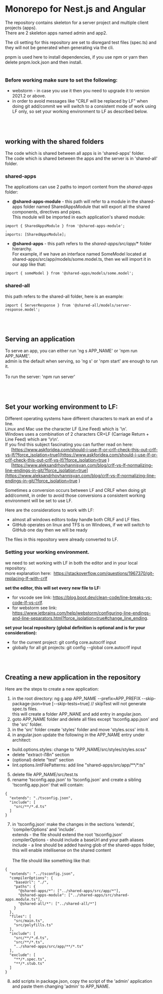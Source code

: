 # Monorepo for Nest.js and Angular
The repository contains skeleton for a server project and multiple client projects (apps).<br>
There are 2 skeleton apps named admin and app2.<br>


The cli setting for this repository are set to disregard test files (spec.ts) and they will not be generated when generating via the cli.<br>

pnpm is used here to install dependencies, if you use npm or yarn then delete pnpm.lock.json and then install.<br><br>

### Before working make sure to set the following:
- webstorm - in case you use it then you need to upgrade it to version 2021.2 or above.
- in order to avoid messages like "CRLF will be replaced by LF" when doing git add/commit we will switch to a consistent mode of work using LF only,
  so set your working environment to LF as described below.

<br><br>

## working with the shared folders
The code which is shared between all apps is in 'shared-apps' folder.<br>
The code which is shared between the apps and the server is in 'shared-all' folder.<br>
### shared-apps
The applications can use 2 paths to import content from the *shared-apps* folder:
- **@shared-apps-module** - this path will refer to a module in the shared-apps folder named SharedAppsModule that will export all the shared components, directives and pipes.<br>
This module will be imported in each application's shared module:<br>
````
import { SharedAppsModule } from '@shared-apps-module';
.
imports: [SharedAppsModule];
````

- **@shared-apps** - this path refers to the *shared-apps/src/app/** folder hierarchy.<br>
For example, if we have an interface named SomeModel located at shared-apps/src/app/models/some.model.ts, then we will import it in our app like that:
````
import { someModel } from '@shared-apps/models/some.model';
````

### shared-all
this path refers to the shared-all folder, here is an example:
````
import { ServerResponse } from '@shared-all/models/server-response.model';
````

<br><br>

## Serving an application
To serve an app, you can either run 'ng s APP_NAME' or 'npm run APP_NAME'.<br>
admin is the default when serving, so 'ng s' or 'npm start' are enough to run it.<br><br>
To run the server: 'npm run server'

<br><br>

## Set your working environment to LF:
Different operating systems have different characters to mark an end of a line.<br>
Linux and Mac use the character LF (Line Feed) which is '\n'.<br>
Windows uses a combination of 2 characters CR+LF (Carriage Return + Line Feed) which are '\r\n'.<br>
If you find this subject fascinating you can further read on here:<br>
&nbsp;&nbsp;&nbsp;&nbsp;&nbsp;[https://www.askforidea.com/should-i-use-lf-or-crlf-check-this-out-crlf-vs-lf/?force_isolation=true](https://www.askforidea.com/should-i-use-lf-or-crlf-check-this-out-crlf-vs-lf/?force_isolation=true )<br>
&nbsp;&nbsp;&nbsp;&nbsp;&nbsp;[https://www.aleksandrhovhannisyan.com/blog/crlf-vs-lf-normalizing-line-endings-in-git/?force_isolation=true](https://www.aleksandrhovhannisyan.com/blog/crlf-vs-lf-normalizing-line-endings-in-git/?force_isolation=true )<br>

Sometimes a conversion occurs between LF and CRLF when doing git add/commit, in order to avoid
those conversions a consistent working environment will be set to use LF.

Here are the considerations to work with LF:
- almost all windows editors today handle both CRLF and LF files.
- GitHub operates on linux and TFS is on Windows, if we will switch to GitHub one day then we will be ready

The files in this repository were already converted to LF.

### Setting your working environment.
we need to set working with LF in both the editor and in your local repository.<br>
more explanation here: &nbsp;https://stackoverflow.com/questions/1967370/git-replacing-lf-with-crlf
<br>

**set the editor, this will set every new file to LF:**<br>
- for vscode see link: https://blog.boot.dev/clean-code/line-breaks-vs-code-lf-vs-crlf.
- for webstorm see link: https://www.jetbrains.com/help/webstorm/configuring-line-endings-and-line-separators.html?force_isolation=true#change_line_ending.

**set your local repository (global definition is optional and is for your consideration):**<br>
- for the current project: git config core.autocrlf input
- globally for all git projects: git config --global core.autocrlf input

<br><br>

## Creating a new application in the repository

Here are the steps to create a new application:
1. in the root directory: ng g app APP_NAME --prefix=APP_PREFIX --skip-package-json=true  [--skip-tests=true]  // skipTest will not generate spec.ts files.<br>
   this will create a folder APP_NANE and add entry in angular.json.
2. goto APP_NAME folder and delete all files except 'tsconfig.app.json' and the 'src' folder.
3. in the 'src' folder create 'styles' folder and move 'styles.scss' into it.
4. in angular.json update the following in the APP_NAME entry under architect:
  - build.options.styles:  change to "APP_NAME/src/styles/styles.scss"
  - delete "extract-i18n" section
  - (optional) delete "test" section
  - lint.options.lintFilePatterns:  add line "shared-apps/src/app/**/*.ts"
5. delete file APP_NAME/src/test.ts
6. rename 'tsconfig.app.json' to 'tsconfig.json' and create a sibling 'tsconfig.app.json' that will contain:
````
{
  "extends": "./tsconfig.json",
  "include": [
    "src/**/*.d.ts"
  ]
}
````
7. in 'tsconfig.json' make the changes in the sections 'extends', 'compilerOptions' and 'include'.<br>
extends - the file should extend the root 'tsconfig.json'<br>
compilerOptions - should include a baseUrl and your path aliases<br>
include - a line should be added having glob of the shared-apps folder, this will enable intellisense on the shared content<br><br>
The file should like something like that:


````
{
  "extends": "../tsconfig.json",
  "compilerOptions": {
    "baseUrl": "./",
    "paths": {
      "@shared-apps/*": ["../shared-apps/src/app/*"],
      "@shared-apps-module": ["../shared-apps/src/shared-apps.module.ts"],
      "@shared-all/*": ["../shared-all/*"]
    }
  },
  "files": [
    "src/main.ts",
    "src/polyfills.ts"
  ],
  "include": [
    "src/**/*.d.ts",
    "src/**/*.ts",
    "../shared-apps/src/app/**/*.ts"
  ],
  "exclude": [
    "**/*.spec.ts",
    "**/*.stub.ts"
  ]
}
````
8. add scripts in package.json, copy the script of the 'admin' application and paste them changing 'admin' to APP_NAME.
